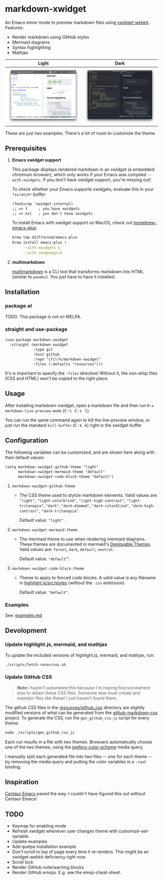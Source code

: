# markdown-xwidget

An Emacs minor mode to preview markdown files using [xwidget-webkit][1]. Features:

- Render markdown using GitHub styles
- Mermaid diagrams
- Syntax highlighting
- Mathjax

| Light                     | Dark                    |
|---------------------------|-------------------------|
| ![light](./doc/light.png) | ![dark](./doc/dark.png) |

These are just two examples. There's a lot of room to customize the theme.

## Prerequisites

1. **Emacs xwidget support**

    This package displays rendered markdown in an xwidget (a embedded chromium
    browser), which only works if your Emacs was compiled `--with-xwidgets`. If
    you don't have xwidget support, you're missing out!

    To check whether your Emacs supports xwidgets, evaluate this in your
    `*scratch*` buffer:

    ```emacs-lisp
    (featurep 'xwidget-internal)
    ;; => t     ; you have xwidgets
    ;; => nil   ; you don't have xwidgets
    ```

    To install Emacs with xwidget support on MacOS, check out
    [homebrew-emacs-plus][2]:

    ```sh
    brew tap d12frosted/emacs-plus
    brew install emacs-plus \
         --with-xwidgets \
         --with-imagemagick
    ```

2. **multimarkdown**

    [multimarkdown][3] is a CLI tool that transforms markdown into HTML (similar
    to `pandoc`). You just have to have it installed.

## Installation

### package.el

TODO. This package is not on MELPA.

### straight and use-package

```emacs-lisp
(use-package markdown-xwidget
  :straight (markdown-xwidget
             :type git
             :host github
             :repo "cfclrk/markdown-xwidget"
             :files (:defaults "resources")))
```

It's is important to specify the `:files` directive! Without it, the non-elisp
files (CSS and HTML) won't be copied to the right place.

## Usage

After installing markdown-xwidget, open a markdown file and then run `M-x
markdown-live-preview-mode` (<kbd>C-c C-c l</kbd>).

You can run the same command again to kill the live-preview window, or just run
the standard `kill-buffer` (<kbd>C-x k</kbd>) right in the xwidget buffer.

## Configuration

The following variables can be customized, and are shown here along with their
default values:

```emacs-lisp
(setq markdown-xwidget-github-theme "light"
      markdown-xwidget-mermaid-theme "default"
      markdown-xwidget-code-block-theme "default")
```

1. `markdown-xwidget-github-theme`

    - The CSS theme used to stylize markdown elements. Valid values are:
      `"light"`, `"light-colorblind"`, `"light-high-contrast"`,
      `"light-tritanopia"`, `"dark"`, `"dark-dimmed"`, `"dark-colorblind"`,
      `"dark-high-contrast"`, `"dark-tritanopia"`.

      Default value: `"light"`.

2. `markdown-xwidget-mermaid-theme`

    - The mermaid theme to use when rendering mermaid diagrams. These themes are
      documented in mermaid's [Deployable Themes][4]. Valid values are:
      `forest`, `dark`, `default`, `neutral`.

      Default value: `"default"`'.

3. `markdown-xwidget-code-block-theme`

    - Theme to apply to fenced code blocks. A valid value is any filename in
      [highlight.js/src/styles][5] (without the `.css` extension).

      Default value: `"default"`.

### Examples

See: [examples.md](./doc/examples.md)

## Devolopment

### Update highlight.js, mermaid, and mathjax

To update the included versions of highlight.js, mermaid, and mathjax, run:

```sh
./scripts/fetch-resources.sh
```

### Update GitHub CSS

> **Note**
> I haven't automated this because I'm hoping find somewhere else to obtain
> these CSS files. Someone else _must_ create and maintain files like these! I
> just haven't found them.

The github CSS files in the [resources/github_css][6] directory are slightly
modified versions of what can be generated from the [github-markdown-css][7]
project. To generate the CSS, run the `gen_github_css.js` script for every
theme:

```sh
node ./scripts/gen_github_css.js
```

Each run results in a file with two themes. Browsers automatically choose one of
the two themes, using the [prefers-color-scheme][8] media query.

I manually split each generated file into two files -- one for each theme -- by
removing the media query and putting the color variables in a `:root` binding.

## Inspiration

[Centaur Emacs][9] paved the way. I couldn't have figured this out without
Centaur Emacs!

## TODO

- Keymap for enabling mode
- Refresh xwidget whenever user changes theme with customize-set-variable.
- Update examples
- Add quelpa installation example
- Don't scroll to top of page every time it re-renders. This might be an
  xwidget-webkit deficiency right now.
- Scroll lock
- Render GitHub note/warning blocks
- Render GitHub emojis. E.g. see the emoji-cheat-sheet.

[1]: https://www.gnu.org/software/emacs/manual/html_node/emacs/Embedded-WebKit-Widgets.html
[2]: https://github.com/d12frosted/homebrew-emacs-plus
[3]: https://fletcher.github.io/MultiMarkdown-6/
[4]: https://mermaid-js.github.io/mermaid/#/theming?id=deployable-themes
[5]: https://github.com/highlightjs/highlight.js/tree/main/src/styles
[6]: ./resources/github_css
[7]: https://github.com/sindresorhus/github-markdown-css
[8]: https://developer.mozilla.org/en-US/docs/Web/CSS/@media/prefers-color-scheme
[9]: https://github.com/seagle0128/.emacs.d
